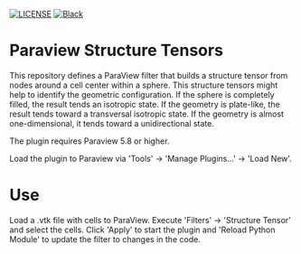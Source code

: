 [![LICENSE](https://black.readthedocs.io/en/stable/_static/license.svg)](https://raw.github.com/nilsmeyerkit/paraview_structure_tensor/master/LICENSE)
[![Black](https://img.shields.io/badge/code%20style-black-000000.svg)](https://github.com/psf/black)

# Paraview Structure Tensors
This repository defines a ParaView filter that builds a structure tensor from nodes around a cell center within a sphere. This structure tensors might help to identify the geometric configuration. If the sphere is completely filled, the result tends an isotropic state. If the geometry is plate-like, the result tends toward a transversal isotropic state. If the geometry is almost one-dimensional, it tends toward a unidirectional state.

The plugin requires Paraview 5.8 or higher.

Load the plugin to Paraview via 'Tools' -> 'Manage Plugins...' -> 'Load New'.

# Use
Load a .vtk file with cells to ParaView. Execute 'Filters' -> 'Structure Tensor' and select the cells. Click 'Apply' to start the plugin and 'Reload Python Module' to update the filter to changes in the code.
